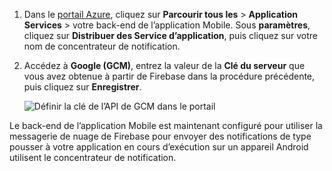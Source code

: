 
1. Dans le [portail Azure](https://portal.azure.com/), cliquez sur **Parcourir tous les** > **Application Services** > votre back-end de l’application Mobile. Sous **paramètres**, cliquez sur **Distribuer des Service d’application**, puis cliquez sur votre nom de concentrateur de notification.

2. Accédez à **Google (GCM)**, entrez la valeur de la **Clé du serveur** que vous avez obtenue à partir de Firebase dans la procédure précédente, puis cliquez sur **Enregistrer**.

    ![Définir la clé de l’API de GCM dans le portail](./media/app-service-mobile-android-configure-push/mobile-push-api-key.png)

Le back-end de l’application Mobile est maintenant configuré pour utiliser la messagerie de nuage de Firebase pour envoyer des notifications de type pousser à votre application en cours d’exécution sur un appareil Android utilisent le concentrateur de notification.

<!-- URLs. -->


<!-- images -->
